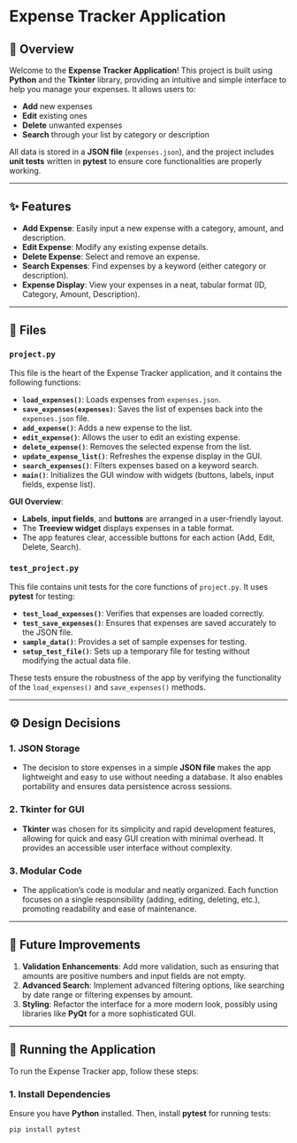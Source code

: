 # Expense Tracker Application

## 🌟 **Overview**

Welcome to the **Expense Tracker Application**! This project is built using **Python** and the **Tkinter** library, providing an intuitive and simple interface to help you manage your expenses. It allows users to:

- **Add** new expenses
- **Edit** existing ones
- **Delete** unwanted expenses
- **Search** through your list by category or description

All data is stored in a **JSON file** (`expenses.json`), and the project includes **unit tests** written in **pytest** to ensure core functionalities  are properly working.

---

## ✨ **Features**

- **Add Expense**: Easily input a new expense with a category, amount, and description.
- **Edit Expense**: Modify any existing expense details.
- **Delete Expense**: Select and remove an expense.
- **Search Expenses**: Find expenses by a keyword (either category or description).
- **Expense Display**: View your expenses in a neat, tabular format (ID, Category, Amount, Description).

---

## 📁 **Files**

### `project.py`

This file is the heart of the Expense Tracker application, and it contains the following functions:

- **`load_expenses()`**: Loads expenses from `expenses.json`.
- **`save_expenses(expenses)`**: Saves the list of expenses back into the `expenses.json` file.
- **`add_expense()`**: Adds a new expense to the list.
- **`edit_expense()`**: Allows the user to edit an existing expense.
- **`delete_expense()`**: Removes the selected expense from the list.
- **`update_expense_list()`**: Refreshes the expense display in the GUI.
- **`search_expenses()`**: Filters expenses based on a keyword search.
- **`main()`**: Initializes the GUI window with widgets (buttons, labels, input fields, expense list).

**GUI Overview**:
- **Labels**, **input fields**, and **buttons** are arranged in a user-friendly layout.
- The **Treeview widget** displays expenses in a table format.
- The app features clear, accessible buttons for each action (Add, Edit, Delete, Search).

### `test_project.py`

This file contains unit tests for the core functions of `project.py`. It uses **pytest** for testing:

- **`test_load_expenses()`**: Verifies that expenses are loaded correctly.
- **`test_save_expenses()`**: Ensures that expenses are saved accurately to the JSON file.
- **`sample_data()`**: Provides a set of sample expenses for testing.
- **`setup_test_file()`**: Sets up a temporary file for testing without modifying the actual data file.

These tests ensure the robustness of the app by verifying the functionality of the `load_expenses()` and `save_expenses()` methods.

---

## ⚙️ **Design Decisions**

### 1. **JSON Storage**
- The decision to store expenses in a simple **JSON file** makes the app lightweight and easy to use without needing a database. It also enables portability and ensures data persistence across sessions.

### 2. **Tkinter for GUI**
- **Tkinter** was chosen for its simplicity and rapid development features, allowing for quick and easy GUI creation with minimal overhead. It provides an accessible user interface without complexity.

### 3. **Modular Code**
- The application’s code is modular and neatly organized. Each function focuses on a single responsibility (adding, editing, deleting, etc.), promoting readability and ease of maintenance.

---

## 🔮 **Future Improvements**

1. **Validation Enhancements**: Add more validation, such as ensuring that amounts are positive numbers and input fields are not empty.
2. **Advanced Search**: Implement advanced filtering options, like searching by date range or filtering expenses by amount.
3. **Styling**: Refactor the interface for a more modern look, possibly using libraries like **PyQt** for a more sophisticated GUI.

---

## 🚀 **Running the Application**

To run the Expense Tracker app, follow these steps:

### 1. Install Dependencies

Ensure you have **Python** installed. Then, install **pytest** for running tests:

```bash
pip install pytest
